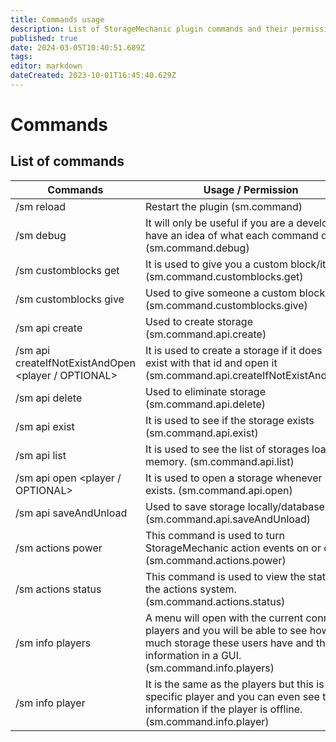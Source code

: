 ```yaml
---
title: Commands usage
description: List of StorageMechanic plugin commands and their permissions or usage.
published: true
date: 2024-03-05T10:40:51.689Z
tags: 
editor: markdown
dateCreated: 2023-10-01T16:45:40.629Z
---
```


# Commands

## List of commands

| **Commands** | **Usage / Permission** |
|--------------|-----------------------|
| /sm reload | Restart the plugin (sm.command) |
| /sm debug | It will only be useful if you are a developer or have an idea of what each command does. (sm.command.debug) |
| /sm customblocks get <id> <amount> | It is used to give you a custom block/item (sm.command.customblocks.get) |
| /sm customblocks give <player> <id> <amount> | Used to give someone a custom block/item (sm.command.customblocks.give) |
| /sm api create <id> <StorageConfigId> | Used to create storage (sm.command.api.create) |
| /sm api createIfNotExistAndOpen <id> <StorageConfigId> <page> <player / OPTIONAL> | It is used to create a storage if it does not exist with that id and open it (sm.command.api.createIfNotExistAndOpen) |
| /sm api delete <id> | Used to eliminate storage (sm.command.api.delete) |
| /sm api exist <id> | It is used to see if the storage exists (sm.command.api.exist) |
| /sm api list | It is used to see the list of storages loaded in memory. (sm.command.api.list) |
| /sm api open <id> <player / OPTIONAL> | It is used to open a storage whenever it exists. (sm.command.api.open) |
| /sm api saveAndUnload <id> | Used to save storage locally/database (sm.command.api.saveAndUnload) |
| /sm actions power | This command is used to turn StorageMechanic action events on or off. (sm.command.actions.power) |
| /sm actions status | This command is used to view the status of the actions system. (sm.command.actions.status) |
| /sm info players | A menu will open with the current connected players and you will be able to see how much storage these users have and their information in a GUI. (sm.command.info.players) |
| /sm info player <player> | It is the same as the players but this is for a specific player and you can even see the information if the player is offline. (sm.command.info.player) |
